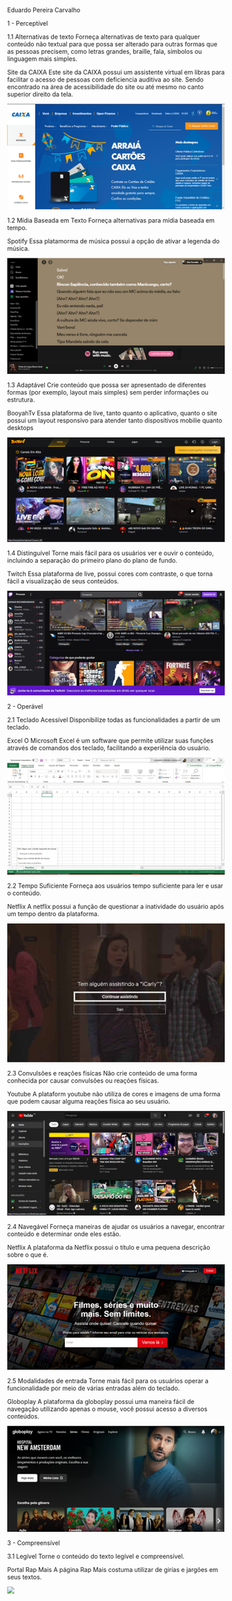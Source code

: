 Eduardo Pereira Carvalho

1 - Perceptível

1.1 Alternativas de texto 
  Forneça alternativas de texto para qualquer conteúdo não textual para que possa ser alterado para outras formas que as pessoas precisem, como letras grandes, braille, fala, símbolos ou linguagem mais simples.
  
  Site da CAIXA
  Este site da CAIXA possui um assistente virtual em libras para facilitar o acesso de pessoas com deficiencia auditiva ao site. Sendo encontrado na área de acessibilidade do site ou até mesmo no canto superior direito da tela.
  
 <img src = "https://github.com/EduardoPereiraCarvalho/Bertoti/blob/main/IHC/Imagens%20IHC/Site%20Caixa.png"/>
  
1.2 Mídia Baseada em Texto
  Forneça alternativas para mídia baseada em tempo.
  
  Spotify
  Essa platamorma de música possui a opção de ativar a legenda do música.
  
  <img src = "https://github.com/EduardoPereiraCarvalho/Bertoti/blob/main/IHC/Imagens%20IHC/Spotify.png"/>
  
1.3 Adaptável
  Crie conteúdo que possa ser apresentado de diferentes formas (por exemplo, layout mais simples) sem perder informações ou estrutura.

  BooyahTv
  Essa plataforma de live, tanto quanto o aplicativo, quanto o site possui um layout responsivo para atender tanto dispositivos mobilie quanto desktops
  
  <img src = "https://github.com/EduardoPereiraCarvalho/Bertoti/blob/main/IHC/Imagens%20IHC/Site%20Booyah.png"/>
  
1.4 Distinguível
  Torne mais fácil para os usuários ver e ouvir o conteúdo, incluindo a separação do primeiro plano do plano de fundo.
  
  Twitch
  Essa plataforma de live, possui cores com contraste, o que torna fácil a visualização de seus conteúdos.
  
  <img src = "https://github.com/EduardoPereiraCarvalho/Bertoti/blob/main/IHC/Imagens%20IHC/Site%20Twitch.png"/>
  
2 - Operável

2.1 Teclado Acessível
  Disponibilize todas as funcionalidades a partir de um teclado.
  
  Excel
  O Microsoft Excel é um software que permite utilizar suas funções através de comandos dos teclado, facilitando a experiência do usuário.
  
  <img src = "https://github.com/EduardoPereiraCarvalho/Bertoti/blob/main/IHC/Imagens%20IHC/Site%20Excel.png"/>
  
2.2 Tempo Suficiente
  Forneça aos usuários tempo suficiente para ler e usar o conteúdo.
  
  Netflix
  A netflix possui a função de questionar a inatividade do usuário após um tempo dentro da plataforma.
  
  <img src = "https://github.com/EduardoPereiraCarvalho/Bertoti/blob/main/IHC/Imagens%20IHC/Site%20Netflix.jpg"/>
  
2.3 Convulsões e reações fisícas
  Não crie conteúdo de uma forma conhecida por causar convulsões ou reações físicas.
  
  Youtube
  A plataform youtube não utiliza de cores e imagens de uma forma que podem causar alguma reações física ao seu usuário.
  
  <img src = "https://github.com/EduardoPereiraCarvalho/Bertoti/blob/main/IHC/Imagens%20IHC/Site%20Youtube.png"/>
  
2.4 Navegável
  Forneça maneiras de ajudar os usuários a navegar, encontrar conteúdo e determinar onde eles estão.
  
  Netflix
  A plataforma da Netflix possui o título e uma pequena descrição sobre o que é.
  
  <img src = "https://github.com/EduardoPereiraCarvalho/Bertoti/blob/main/IHC/Imagens%20IHC/Site%20Netflix(1).jpg"/>
  
2.5 Modalidades de entrada
  Torne mais fácil para os usuários operar a funcionalidade por meio de várias entradas além do teclado.
  
  Globoplay
  A plataforma da globoplay possui uma maneira fácil de navegação utilizando apenas o mouse, você possui acesso a diversos conteúdos.
  
  <img src = "https://github.com/EduardoPereiraCarvalho/Bertoti/blob/main/IHC/Imagens%20IHC/Site%20Globoplay.png"/>
  
3 - Compreensível

3.1 Legível
  Torne o conteúdo do texto legível e compreensível.

  Portal Rap Mais
  A página Rap Mais costuma utilizar de girías e jargões em seus textos.
  
  <img src = "https://github.com/EduardoPereiraCarvalho/Bertoti/blob/main/IHC/Imagens%20IHC/P%C3%A1g%20RapMais.png"/>
  
  
  
  
  

